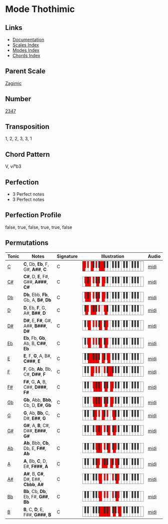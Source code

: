 # Mode Thothimic

## Links

- [Documentation](README.md)
- [Scales Index](Scales.md)
- [Modes Index](Modes.md)
- [Chords Index](Chords.md)

## Parent Scale

[Zagimic](ScaleZagimic.md)

## Number

[2347](https://ianring.com/musictheory/scales/2347)

## Transposition

1, 2, 2, 3, 3, 1

## Chord Pattern

V, vi⁰b3

## Perfection

- 3 Perfect notes
- 3 Perfect notes

## Perfection Profile

false, true, false, true, true, false

## Permutations

| Tonic | Notes | Signature | Illustration | Audio |
|-------|-------|-----------|--------------|-------|
| [C](ModeCNaturalThothimic.md) | **C**, Db, **Eb**, F, G#, **A##**, **C** | C | ![CNaturalThothimic](ModeCNaturalThothimic.png) | [midi](https://github.com/edipermadi/music/blob/main/docs/ModeCNaturalThothimic.mid?raw=true) |
| [C#](ModeCSharpThothimic.md) | **C#**, D, **E**, F#, G##, **A###**, **C#** | C | ![CSharpThothimic](ModeCSharpThothimic.png) | [midi](https://github.com/edipermadi/music/blob/main/docs/ModeCSharpThothimic.mid?raw=true) |
| [Db](ModeDFlatThothimic.md) | **Db**, Ebb, **Fb**, Gb, A, **B#**, **Db** | C | ![DFlatThothimic](ModeDFlatThothimic.png) | [midi](https://github.com/edipermadi/music/blob/main/docs/ModeDFlatThothimic.mid?raw=true) |
| [D](ModeDNaturalThothimic.md) | **D**, Eb, **F**, G, A#, **B##**, **D** | C | ![DNaturalThothimic](ModeDNaturalThothimic.png) | [midi](https://github.com/edipermadi/music/blob/main/docs/ModeDNaturalThothimic.mid?raw=true) |
| [D#](ModeDSharpThothimic.md) | **D#**, E, **F#**, G#, A##, **B###**, **D#** | C | ![DSharpThothimic](ModeDSharpThothimic.png) | [midi](https://github.com/edipermadi/music/blob/main/docs/ModeDSharpThothimic.mid?raw=true) |
| [Eb](ModeEFlatThothimic.md) | **Eb**, Fb, **Gb**, Ab, B, **C##**, **Eb** | C | ![EFlatThothimic](ModeEFlatThothimic.png) | [midi](https://github.com/edipermadi/music/blob/main/docs/ModeEFlatThothimic.mid?raw=true) |
| [E](ModeENaturalThothimic.md) | **E**, F, **G**, A, B#, **C###**, **E** | C | ![ENaturalThothimic](ModeENaturalThothimic.png) | [midi](https://github.com/edipermadi/music/blob/main/docs/ModeENaturalThothimic.mid?raw=true) |
| [F](ModeFNaturalThothimic.md) | **F**, Gb, **Ab**, Bb, C#, **D##**, **F** | C | ![FNaturalThothimic](ModeFNaturalThothimic.png) | [midi](https://github.com/edipermadi/music/blob/main/docs/ModeFNaturalThothimic.mid?raw=true) |
| [F#](ModeFSharpThothimic.md) | **F#**, G, **A**, B, C##, **D###**, **F#** | C | ![FSharpThothimic](ModeFSharpThothimic.png) | [midi](https://github.com/edipermadi/music/blob/main/docs/ModeFSharpThothimic.mid?raw=true) |
| [Gb](ModeGFlatThothimic.md) | **Gb**, Abb, **Bbb**, Cb, D, **E#**, **Gb** | C | ![GFlatThothimic](ModeGFlatThothimic.png) | [midi](https://github.com/edipermadi/music/blob/main/docs/ModeGFlatThothimic.mid?raw=true) |
| [G](ModeGNaturalThothimic.md) | **G**, Ab, **Bb**, C, D#, **E##**, **G** | C | ![GNaturalThothimic](ModeGNaturalThothimic.png) | [midi](https://github.com/edipermadi/music/blob/main/docs/ModeGNaturalThothimic.mid?raw=true) |
| [G#](ModeGSharpThothimic.md) | **G#**, A, **B**, C#, D##, **E###**, **G#** | C | ![GSharpThothimic](ModeGSharpThothimic.png) | [midi](https://github.com/edipermadi/music/blob/main/docs/ModeGSharpThothimic.mid?raw=true) |
| [Ab](ModeAFlatThothimic.md) | **Ab**, Bbb, **Cb**, Db, E, **F##**, **Ab** | C | ![AFlatThothimic](ModeAFlatThothimic.png) | [midi](https://github.com/edipermadi/music/blob/main/docs/ModeAFlatThothimic.mid?raw=true) |
| [A](ModeANaturalThothimic.md) | **A**, Bb, **C**, D, E#, **F###**, **A** | C | ![ANaturalThothimic](ModeANaturalThothimic.png) | [midi](https://github.com/edipermadi/music/blob/main/docs/ModeANaturalThothimic.mid?raw=true) |
| [A#](ModeASharpThothimic.md) | **A#**, B, **C#**, D#, E##, **Cbbb**, **A#** | C | ![ASharpThothimic](ModeASharpThothimic.png) | [midi](https://github.com/edipermadi/music/blob/main/docs/ModeASharpThothimic.mid?raw=true) |
| [Bb](ModeBFlatThothimic.md) | **Bb**, Cb, **Db**, Eb, F#, **G##**, **Bb** | C | ![BFlatThothimic](ModeBFlatThothimic.png) | [midi](https://github.com/edipermadi/music/blob/main/docs/ModeBFlatThothimic.mid?raw=true) |
| [B](ModeBNaturalThothimic.md) | **B**, C, **D**, E, F##, **G###**, **B** | C | ![BNaturalThothimic](ModeBNaturalThothimic.png) | [midi](https://github.com/edipermadi/music/blob/main/docs/ModeBNaturalThothimic.mid?raw=true) |
